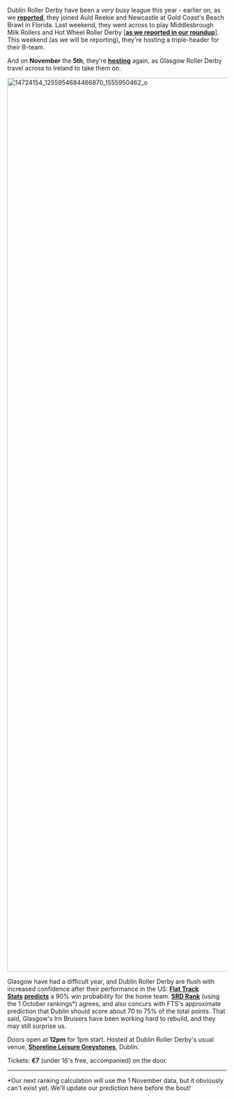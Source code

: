 <html><body><p>Dublin Roller Derby have been a <em>very</em> busy league this year - earlier on, as we <strong><a href="https://www.scottishrollerderbyblog.com/posts/2016/04/01/europe-goes-to-beach-brawl/">reported</a></strong>, they joined Auld Reekie and Newcastle at Gold Coast's Beach Brawl in Florida. Last weekend, they went across to play Middlesbrough Milk Rollers and Hot Wheel Roller Derby [<strong><a href="https://www.scottishrollerderbyblog.com/posts/2016/10/21/european-roller-derby-22-october-update/">as we reported in our roundup</a></strong>]. This weekend (as we will be reporting), they're hosting a triple-header for their B-team.

And on <strong>November</strong> the <strong>5th</strong>, they're <strong><a href="https://www.facebook.com/events/299480537069476/">hosting</a></strong> again, as Glasgow Roller Derby travel across to Ireland to take them on.

<img class="alignnone size-full wp-image-10493" src="/2016/10/14724154_1255954684466870_1555950462_o.jpg" alt="14724154_1255954684466870_1555950462_o" width="1284" height="2048">

Glasgow have had a difficult year, and Dublin Roller Derby are flush with increased confidence after their performance in the US: <strong><a href="http://flattrackstats.com">Flat Track Stats</a></strong> <strong><a href="http://flattrackstats.com/bouts/85892/rankings">predicts</a></strong> a 90% win probability for the home team. <strong><a href="https://www.scottishrollerderbyblog.com/2016/10/08/ranking-the-world-and-other-fts-visualisations/2">SRD Rank</a></strong> (using the 1 October rankings*) agrees, and also concurs with FTS's approximate prediction that Dublin should score about 70 to 75% of the total points. That said, Glasgow's Irn Bruisers have been working hard to rebuild, and they may still surprise us.

Doors open at <strong>12pm</strong> for 1pm start. Hosted at Dublin Roller Derby's usual venue, <strong><a href="https://www.google.co.uk/maps/place/Shoreline+Leisure+Greystones/@53.136466,-6.067257,17z/data=!3m1!4b1!4m5!3m4!1s0x4867af24e2419651:0x45f0195e8da6d900!8m2!3d53.136466!4d-6.065063">Shoreline Leisure Greystones</a></strong>, Dublin.

Tickets: <strong>€7</strong> (under 16's free, accompanied) on the door.

</p><hr>

*Our next ranking calculation will use the 1 November data, but it obviously can't exist yet. We'll update our prediction here before the bout!</body></html>

